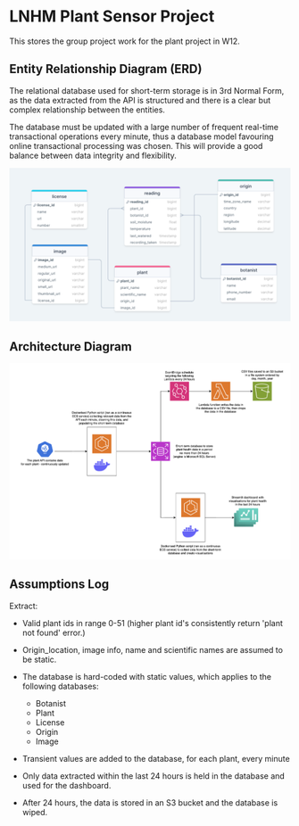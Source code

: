 # LNHM Plant Sensor Project
This stores the group project work for the plant project in W12.

## Entity Relationship Diagram (ERD)

The relational database used for short-term storage is in 3rd Normal Form, as the data extracted from the API is structured and there is a clear but complex relationship between the entities.

The database must be updated with a large number of frequent real-time transactional operations every minute, thus a database model favouring online transactional processing was chosen. This will provide a good balance between data integrity and flexibility.

![Alt text](image.png)

## Architecture Diagram

![Architecture Diagram](architecture_diagram.png)

## Assumptions Log

Extract:
- Valid plant ids in range 0-51 (higher plant id's consistently return 'plant not found' error.)
- Origin_location, image info, name and scientific names are assumed to be static.

- The database is hard-coded with static values, which applies to the following databases:
  - Botanist
  - Plant
  - License
  - Origin
  - Image

- Transient values are added to the database, for each plant, every minute
- Only data extracted within the last 24 hours is held in the database and used for the dashboard.
- After 24 hours, the data is stored in an S3 bucket and the database is wiped.
